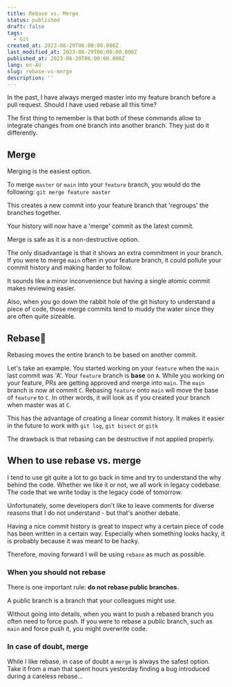 ```yaml
---
title: Rebase vs. Merge
status: published
draft: false
tags:
  - Git
created_at: 2023-06-29T06:00:00.000Z
last_modified_at: 2023-06-29T06:00:00.000Z
published_at: 2023-06-20T06:00:00.000Z
lang: en-AU
slug: rebase-vs-merge
description: ''
--- 
```


In the past, I have always merged master into my feature branch before a pull request.
Should I have used rebase all this time?

The first thing to remember is that both of these commands allow to integrate changes from one branch into another branch.
They just do it differently.

## Merge

Merging is the easiest option.

To merge `master` or `main` into your `feature` branch, you would do the following:
`git merge feature master`

This creates a new commit into your feature branch that 'regroups' the branches together.

Your history will now have a 'merge' commit as the latest commit.

Merge is safe as it is a non-destructive option.

The only disadvantage is that it shows an extra commitment in your branch.
If you were to merge `main` often in your feature branch, it could pollute your commit history and making harder to follow.

It sounds like a minor inconvenience but having a single atomic commit makes reviewing easier.

Also, when you go down the rabbit hole of the git history to understand a piece of code, those merge commits tend to muddy the water since they are often quite sizeable.

## Rebase

Rebasing moves the entire branch to be based on another commit.

Let's take an example. 
You started working on your `feature` when the `main` last commit was 'A'. Your `feature` branch is __base__ on `A`.
While you working on your feature, PRs are getting approved and merge into `main`. The `main` branch is now at commit `C`.
Rebasing `feature` onto `main` will move the base of `feature` to `C`. 
In other words, it will look as if you created your branch when master was at `C`.

This has the advantage of creating a linear commit history. 
It makes it easier in the future to work with `git log`, `git bisect` or `gitk`

The drawback is that rebasing can be destructive if not applied properly.

## When to use rebase vs. merge

I tend to use git quite a lot to go back in time and try to understand the why behind the code.
Whether we like it or not, we all work in legacy codebase. The code that we write today is the legacy code of tomorrow.

Unfortunately, some developers don't like to leave comments for diverse reasons that I do not understand - but that's another debate.

Having a nice commit history is great to inspect why a certain piece of code has been written in a certain way.
Especially when something looks hacky, it is probably because it was meant to be hacky.

Therefore, moving forward I will be using `rebase` as much as possible.

### When you should not rebase

There is one important rule: __do not rebase public branches.__ 

A public branch is a branch that your colleagues might use.

Without going into details, when you want to push a rebased branch you often need to force push.
If you were to rebase a public branch, such as `main` and force push it, you might overwrite code.

### In case of doubt, merge

While I like rebase, in case of doubt a `merge` is always the safest option. 
Take it from a man that spent hours yesterday finding a bug introduced during a careless rebase...
